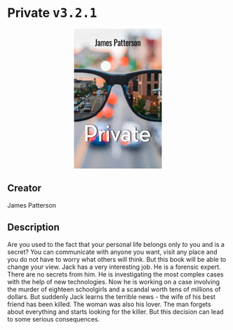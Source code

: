 
# Private <kbd>v3.2.1</kbd>

<center>
  <img src="./cover-1024.jpg"/>
</center>

## Creator
James Patterson

## Description
Are you used to the fact that your personal life belongs only to you and is a secret? You can communicate with anyone you want, visit any place and you do not have to worry what others will think. But this book will be able to change your view. Jack has a very interesting job. He is a forensic expert. There are no secrets from him. He is investigating the most complex cases with the help of new technologies. Now he is working on a case involving the murder of eighteen schoolgirls and a scandal worth tens of millions of dollars. But suddenly Jack learns the terrible news - the wife of his best friend has been killed. The woman was also his lover. The man forgets about everything and starts looking for the killer. But this decision can lead to some serious consequences. 
